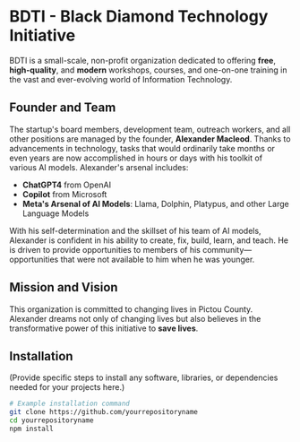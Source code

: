 # BDTI - Black Diamond Technology Initiative

BDTI is a small-scale, non-profit organization dedicated to offering **free**, **high-quality**, and **modern** workshops, courses, and one-on-one training in the vast and ever-evolving world of Information Technology.

## Founder and Team
The startup's board members, development team, outreach workers, and all other positions are managed by the founder, **Alexander Macleod**. Thanks to advancements in technology, tasks that would ordinarily take months or even years are now accomplished in hours or days with his toolkit of various AI models. Alexander's arsenal includes:

- **ChatGPT4** from OpenAI
- **Copilot** from Microsoft
- **Meta's Arsenal of AI Models**: Llama, Dolphin, Platypus, and other Large Language Models

With his self-determination and the skillset of his team of AI models, Alexander is confident in his ability to create, fix, build, learn, and teach. He is driven to provide opportunities to members of his community—opportunities that were not available to him when he was younger.

## Mission and Vision
This organization is committed to changing lives in Pictou County. Alexander dreams not only of changing lives but also believes in the transformative power of this initiative to **save lives**.

## Installation
(Provide specific steps to install any software, libraries, or dependencies needed for your projects here.)

```bash
# Example installation command
git clone https://github.com/yourrepositoryname
cd yourrepositoryname
npm install
